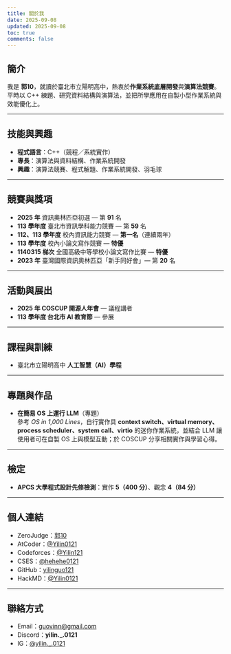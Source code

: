 ```yaml
---
title: 關於我
date: 2025-09-08
updated: 2025-09-08
toc: true
comments: false
---
```


## 簡介
我是 **郭10**，就讀於臺北市立陽明高中，熱衷於**作業系統底層開發**與**演算法競賽**。平時以 C++ 練題、研究資料結構與演算法，並把所學應用在自製小型作業系統與效能優化上。

---

## 技能與興趣
- **程式語言**：C++（競程／系統實作）
- **專長**：演算法與資料結構、作業系統開發
- **興趣**：演算法競賽、程式解題、作業系統開發、羽毛球

---

## 競賽與獎項
- **2025 年** 資訊奧林匹亞初選 — 第 **91** 名  
- **113 學年度** 臺北市資訊學科能力競賽 — 第 **59** 名  
- **112、113 學年度** 校內資訊能力競賽 — **第一名**（連續兩年）  
- **113 學年度** 校內小論文寫作競賽 — **特優**  
- **1140315 梯次** 全國高級中等學校小論文寫作比賽 — **特優**  
- **2023 年** 臺灣國際資訊奧林匹亞「新手同好會」— 第 **20** 名

---

## 活動與展出
- **2025 年 COSCUP 開源人年會** — 議程講者  
- **113 學年度 台北市 AI 教育節** — 參展

---

## 課程與訓練
- 臺北市立陽明高中 **人工智慧（AI）學程**

---

## 專題與作品
- **在簡易 OS 上運行 LLM**（專題）  
  參考 *OS in 1,000 Lines*，自行實作具 **context switch、virtual memory、process scheduler、system call、virtio** 的迷你作業系統，並結合 LLM 讓使用者可在自製 OS 上與模型互動；於 COSCUP 分享相關實作與學習心得。

---

## 檢定
- **APCS 大學程式設計先修檢測**：實作 **5（400 分）**、觀念 **4（84 分）**

---

## 個人連結
- ZeroJudge：[郭10](https://zerojudge.tw/UserStatistic?id=236523) 
- AtCoder：[@Yilin0121](https://atcoder.jp/users/Yilin0121)
- Codeforces：[@Yilin121](https://codeforces.com/profile/Yilin121)
- CSES：[@hehehe0121](https://cses.fi/user/214553)
- GitHub：[yilinguo121](https://github.com/yilinguo121)  
- HackMD：[@Yilin0121](https://hackmd.io/@Yilin0121)

---
## 聯絡方式
- Email：[guovinn@gmail.com](mailto:guovinn@gmail.com)
- Discord：**yilin._.0121**
- IG：[@yilin._.0121](https://instagram.com/yilin._.0121)
